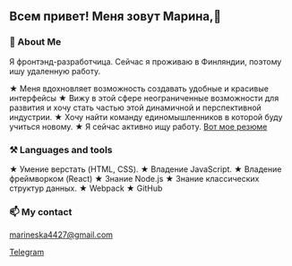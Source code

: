 ## Всем привет! Меня зовут Марина,👋

### 🔭 About Me

Я фронтэнд-разработчица. 
Сейчас я проживаю в Финляндии, поэтому ишу удаленную работу.

★ Меня вдохновляет возможность создавать удобные и красивые интерфейсы
★ Вижу в этой сфере неограниченные возможности для развития и хочу стать частью этой динамичной и перспективной индустрии.
★ Хочу найти команду единомышленников в которой буду учиться новому.
★ Я сейчас активно ищу работу. [Вот мое резюме](https://disk.yandex.ru/i/BohbjzubxpUGWQ)

### ⚒️ Languages and tools

★ Умение верстать (HTML, CSS). 
★ Владение JavaScript. 
★ Владение фреймворком (React)
★ Знание Node.js
★ Знание классических структур данных. 
★ Webpack
★ GitHub

### 📫 My contact

marineska4427@gmail.com

[Telegram](https://t.me/marineska_mi)


<!--
**Marina4427/Marina4427** is a ✨ _special_ ✨ repository because its `README.md` (this file) appears on your GitHub profile.

Here are some ideas to get you started:

- 🔭 I’m currently working on ...
- 🌱 I’m currently learning ...
- 👯 I’m looking to collaborate on ...
- 🤔 I’m looking for help with ...
- 💬 Ask me about ...
- 📫 How to reach me: ...
- 😄 Pronouns: ...
- ⚡ Fun fact: ...
-->
